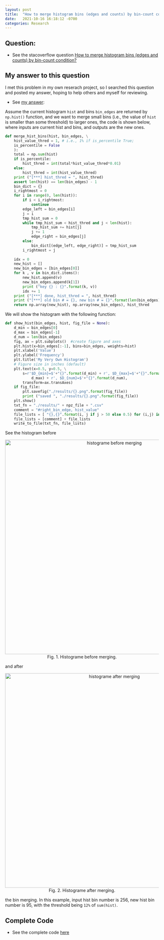 ```yaml
---
layout: post
title:  "How to merge histogram bins (edges and counts) by bin-count condition?"
date:   2021-10-16 16:18:12 -0700
categories: Research
---
```


## Question: 
- See the stacoverflow question [How to merge histogram bins (edges and counts) by bin-count condition?](https://stackoverflow.com/questions/59590267/how-to-merge-histogram-bins-edges-and-counts-by-bin-count-condition)

## My answer to this question
I met this problem in my own reserach project, so I searched this question and posted my answer, hoping to help others and myself for reviewing.

- See [my answer](https://stackoverflow.com/questions/59590267/how-to-merge-histogram-bins-edges-and-counts-by-bin-count-condition/70417945#70417945):

Assume the current histogram `hist` and bins `bin_edges` are returned by `np.hist()` function, and we want to merge small bins (i.e., the value of `hist` is smaller than some threshold) to larger ones, the code is shown below, where inputs are current hist and bins, and outputs are the new ones.

```python
def merge_hist_bins(hist, bin_edges, \
    hist_value_thred = 1, # i.e., 1% if is_percentile True;
    is_percentile = False
    ):
    total = np.sum(hist)
    if is_percentile:
        hist_thred = int(total*hist_value_thred*0.01)
    else:
        hist_thred = int(hist_value_thred)
    print ("[***] hist_thred = ", hist_thred)
    assert len(hist) == len(bin_edges) - 1
    bin_dict = {}
    i_rightmost = 0
    for i in range(0, len(hist)):
        if i < i_rightmost:
            continue
        edge_left = bin_edges[i]
        j = i
        tmp_hist_sum = 0
        while tmp_hist_sum < hist_thred and j < len(hist):
            tmp_hist_sum += hist[j]
            j += 1
            edge_right = bin_edges[j]
        else:
            bin_dict[(edge_left, edge_right)] = tmp_hist_sum
        i_rightmost = j
    
    idx = 0
    new_hist = []
    new_bin_edges = [bin_edges[0]]
    for k , v in bin_dict.items():
        new_hist.append(v)
        new_bin_edges.append(k[1])
        print ("key {} : {}".format(k, v))
        idx += 1
    print ("[***] done, hist_thred = ", hist_thred)
    print ("[***] old bin # = {}, new bin # = {}".format(len(bin_edges), len(new_bin_edges)))
    return np.array(new_hist), np.array(new_bin_edges), hist_thred

```

We will show the histogram with the following function:

```python
def show_hist(bin_edges, hist, fig_file = None):
    d_min = bin_edges[0]
    d_max = bin_edges[-1]
    d_num = len(bin_edges)
    fig, ax = plt.subplots()  #create figure and axes 
    plt.hist(x=bin_edges[:-1], bins=bin_edges, weights=hist) 
    plt.xlabel('Value')
    plt.ylabel('Frequency')
    plt.title('My Very Own Histogram')
    # Figure size in inches (default)
    plt.text(x=0.5, y=0.5, \
        s=r'$D_{min}=$'+"{}".format(d_min) + r', $D_{max}=$'+"{}".format(\
            d_max) + r', $D_{num}=$'+"{}".format(d_num), 
        transform=ax.transAxes)
    if fig_file:
        plt.savefig("./results/{}.png".format(fig_file))
        print ("saved ", "./results/{}.png".format(fig_file))
    plt.show()
    txt_fn = "./results/" + npz_file + ".csv"
    comment = "#right_bin_edge, hist_value"
    file_lists = [ "{},{}".format(i, j if j > 50 else 0.5) for (i,j) in zip(bin_edges[1:], hist)]
    file_lists = [comment] + file_lists
    write_to_file(txt_fn, file_lists)
```

See the histogram before

<div align="center">
<img  src="{{ site.baseurl }}{% link docs/files/hist01.png %}" alt="histograme before merging"  width="700"  />
<br><figcaption>
Fig. 1. Histograme before merging.
</figcaption>
</div>

and after 



<div align="center">
<img  src="{{ site.baseurl }}{% link docs/files/hist02.png %}" alt="histograme after merging"  width="700"  />
<br><figcaption>
Fig. 2. Histograme after merging.
</figcaption>
</div>

the bin merging. In this example, input hist bin number is 256, new hist bin number is 95, with the threshold being `12%` of `sum(hist)`.


## Complete Code

- See the complete code [here](https://github.com/ccj5351/mystudynotes/blob/master/docs/stereo_matching/merge_depth_bins.py)
